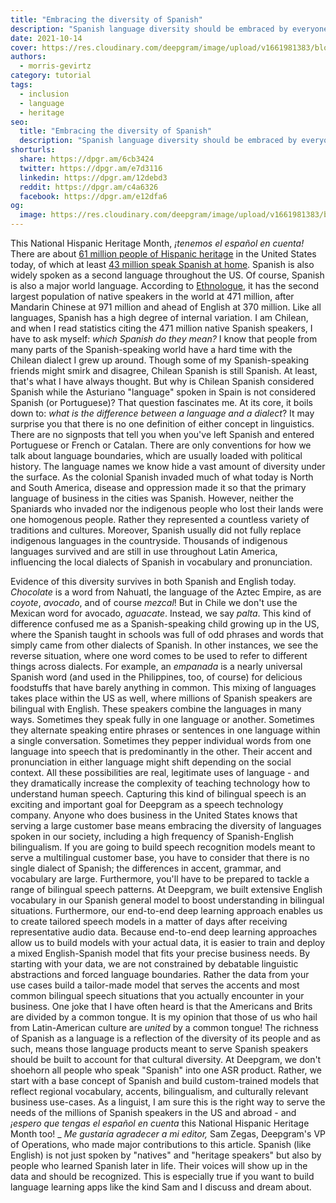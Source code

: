 ```yaml
---
title: "Embracing the diversity of Spanish"
description: "Spanish language diversity should be embraced by everyone including speech recognition solutions. There should not be just one Spanish speech model but multiple ones that start with a base model."
date: 2021-10-14
cover: https://res.cloudinary.com/deepgram/image/upload/v1661981383/blog/embracing-the-diversity-of-spanish/embracing-diversity-of-spanish-thumb-554x220%402x.png
authors:
  - morris-gevirtz
category: tutorial
tags:
  - inclusion
  - language
  - heritage
seo:
  title: "Embracing the diversity of Spanish"
  description: "Spanish language diversity should be embraced by everyone including speech recognition solutions. There should not be just one Spanish speech model but multiple ones that start with a base model."
shorturls:
  share: https://dpgr.am/6cb3424
  twitter: https://dpgr.am/e7d3116
  linkedin: https://dpgr.am/12debd3
  reddit: https://dpgr.am/c4a6326
  facebook: https://dpgr.am/e12dfa6
og:
  image: https://res.cloudinary.com/deepgram/image/upload/v1661981383/blog/embracing-the-diversity-of-spanish/embracing-diversity-of-spanish-thumb-554x220%402x.png
---
```


This National Hispanic Heritage Month, _¡tenemos el español en cuenta!_ There are about [61 million people of Hispanic heritage](https://www.census.gov/quickfacts/fact/table/US/RHI725219) in the United States today, of which at least [43 million speak Spanish at home](https://www.forbes.com/sites/soniathompson/2021/05/27/the-us-has-the-second-largest-population-of-spanish-speakers-how-to-equip-your-brand-to-serve-them/?sh=343abf57793a). Spanish is also widely spoken as a second language throughout the US. Of course, Spanish is also a major world language. According to [Ethnologue](https://www.ethnologue.com/guides/most-spoken-languages), it has the second largest population of native speakers in the world at 471 million, after Mandarin Chinese at 971 million and ahead of English at 370 million.  Like all languages, Spanish has a high degree of internal variation. I am Chilean, and when I read statistics citing the 471 million native Spanish speakers, I have to ask myself: _which Spanish do they mean?_ I know that people from many parts of the Spanish-speaking world have a hard time with the Chilean dialect I grew up around. Though some of my Spanish-speaking friends might smirk and disagree, Chilean Spanish is still Spanish. At least, that's what I have always thought. But why is Chilean Spanish considered Spanish while the Asturiano "language" spoken in Spain is not considered Spanish (or Portuguese)? That question fascinates me. At its core, it boils down to: _what is the difference between a language and a dialect_? It may surprise you that there is no one definition of either concept in linguistics. There are no signposts that tell you when you've left Spanish and entered Portuguese or French or Catalan. There are only conventions for how we talk about language boundaries, which are usually loaded with political history. The language names we know hide a vast amount of diversity under the surface. As the colonial Spanish invaded much of what today is North and South America, disease and oppression made it so that the primary language of business in the cities was Spanish. However, neither the Spaniards who invaded nor the indigenous people who lost their lands were one homogenous people. Rather they represented a countless variety of traditions and cultures. Moreover, Spanish usually did not fully replace indigenous languages in the countryside. Thousands of indigenous languages survived and are still in use throughout Latin America, influencing the local dialects of Spanish in vocabulary and pronunciation. 



Evidence of this diversity survives in both Spanish and English today. _Chocolate_ is a word from Nahuatl, the language of the Aztec Empire, as are _coyote_, _avocado_, and of course _mezcal_! But in Chile we don't use the Mexican word for avocado, _aguacate_. Instead, we say _palta_. This kind of difference confused me as a Spanish-speaking child growing up in the US, where the Spanish taught in schools was full of odd phrases and words that simply came from other dialects of Spanish. In other instances, we see the reverse situation, where one word comes to be used to refer to different things across dialects. For example, an _empanada_ is a nearly universal Spanish word (and used in the Philippines, too, of course) for delicious foodstuffs that have barely anything in common. This mixing of languages takes place within the US as well, where millions of Spanish speakers are bilingual with English. These speakers combine the languages in many ways. Sometimes they speak fully in one language or another. Sometimes they alternate speaking entire phrases or sentences in one language within a single conversation. Sometimes they pepper individual words from one language into speech that is predominantly in the other. Their accent and pronunciation in either language might shift depending on the social context. All these possibilities are real, legitimate uses of language - and they dramatically increase the complexity of teaching technology how to understand human speech. Capturing this kind of bilingual speech is an exciting and important goal for Deepgram as a speech technology company.  Anyone who does business in the United States knows that serving a large customer base means embracing the diversity of languages spoken in our society, including a high frequency of Spanish-English bilingualism. If you are going to build speech recognition models meant to serve a multilingual customer base, you have to consider that there is no single dialect of Spanish; the differences in accent, grammar, and vocabulary are large. Furthermore, you'll have to be prepared to tackle a range of bilingual speech patterns. At Deepgram, we built extensive English vocabulary in our Spanish general model to boost understanding in bilingual situations. Furthermore, our end-to-end deep learning approach enables us to create tailored speech models in a matter of days after receiving representative audio data. Because end-to-end deep learning approaches allow us to build models with your actual data, it is easier to train and deploy a mixed English-Spanish model that fits your precise business needs. By starting with your data, we are not constrained by debatable linguistic abstractions and forced language boundaries. Rather the data from your use cases build a tailor-made model that serves the accents and most common bilingual speech situations that you actually encounter in your business.  One joke that I have often heard is that the Americans and Brits are divided by a common tongue. It is my opinion that those of us who hail from Latin-American culture are _united_ by a common tongue! The richness of Spanish as a language is a reflection of the diversity of its people and as such, means those language products meant to serve Spanish speakers should be built to account for that cultural diversity. At Deepgram, we don't shoehorn all people who speak "Spanish" into one ASR product. Rather, we start with a base concept of Spanish and build custom-trained models that reflect regional vocabulary, accents, bilingualism, and culturally relevant business use-cases. As a linguist, I am sure this is the right way to serve the needs of the millions of Spanish speakers in the US and abroad - and _¡espero que tengas el español en cuenta_ this National Hispanic Heritage Month too! _ _Me gustaría agradecer a mi editor,_ Sam Zegas, Deepgram's VP of Operations, who made major contributions to this article. Spanish (like English) is not just spoken by "natives" and "heritage speakers" but also by people who learned Spanish later in life. Their voices will show up in the data and should be recognized. This is especially true if you want to build language learning apps like the kind Sam and I discuss and dream about.
